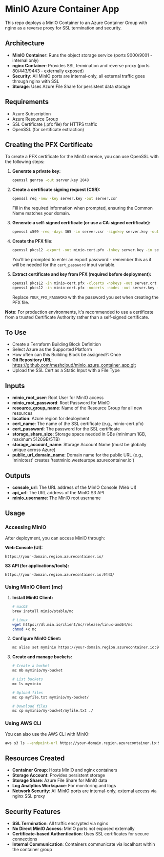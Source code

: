 # MinIO Azure Container App

This repo deploys a MinIO Container to an Azure Container Group with nginx as a reverse proxy for SSL termination and security.

## Architecture

- **MinIO Container**: Runs the object storage service (ports 9000/9001 - internal only)
- **nginx Container**: Provides SSL termination and reverse proxy (ports 80/443/9443 - externally exposed)
- **Security**: All MinIO ports are internal-only, all external traffic goes through nginx with SSL
- **Storage**: Uses Azure File Share for persistent data storage

## Requirements
- Azure Subscription
- Azure Resource Group
- SSL Certificate (.pfx file) for HTTPS traffic
- OpenSSL (for certificate extraction)

## Creating the PFX Certificate

To create a PFX certificate for the MinIO service, you can use OpenSSL with the following steps:

1. **Generate a private key:**
   ```bash
   openssl genrsa -out server.key 2048
   ```

2. **Create a certificate signing request (CSR):**
   ```bash
   openssl req -new -key server.key -out server.csr
   ```
   Fill in the required information when prompted, ensuring the Common Name matches your domain.

3. **Generate a self-signed certificate (or use a CA-signed certificate):**
   ```bash
   openssl x509 -req -days 365 -in server.csr -signkey server.key -out server.crt
   ```

4. **Create the PFX file:**
   ```bash
   openssl pkcs12 -export -out minio-cert.pfx -inkey server.key -in server.crt
   ```
   You'll be prompted to enter an export password - remember this as it will be needed for the `cert_password` input variable.

5. **Extract certificate and key from PFX (required before deployment):**
   ```bash
   openssl pkcs12 -in minio-cert.pfx -clcerts -nokeys -out server.crt -passin pass:YOUR_PFX_PASSWORD
   openssl pkcs12 -in minio-cert.pfx -nocerts -nodes -out server.key -passin pass:YOUR_PFX_PASSWORD
   ```
   Replace `YOUR_PFX_PASSWORD` with the password you set when creating the PFX file.

**Note:** For production environments, it's recommended to use a certificate from a trusted Certificate Authority rather than a self-signed certificate.

## To Use
- Create a Terraform Building Block Definition
- Select Azure as the Supported Platform
- How often can this Building Block be assigned?: Once
- **Git Repository URL**: https://github.com/meshcloud/minio_azure_container_app.git
- Upload the SSL Cert as a Static Input with a File Type

## Inputs
- **minio_root_user**: Root User for MinIO access
- **minio_root_password**: Root Password for MinIO
- **resource_group_name**: Name of the Resource Group for all new resources
- **location**: Azure region for deployment
- **cert_name**: The name of the SSL certificate (e.g., minio-cert.pfx)
- **cert_password**: The password for the SSL certificate
- **storage_share_size**: Storage space needed in GBs (minimum 1GB, maximum 5120GB/5TB)
- **storage_account_name**: Storage Account Name (must be globally unique across Azure)
- **public_url_domain_name**: Domain name for the public URL (e.g., 'miniotest' creates 'testminio.westeurope.azurecontainer.io')

## Outputs
- **console_url**: The URL address of the MinIO Console (Web UI)
- **api_url**: The URL address of the MinIO S3 API
- **minio_username**: The MinIO root username

## Usage

### Accessing MinIO
After deployment, you can access MinIO through:

**Web Console (UI):**
```
https://your-domain.region.azurecontainer.io/
```

**S3 API (for applications/tools):**
```
https://your-domain.region.azurecontainer.io:9443/
```

### Using MinIO Client (mc)
1. **Install MinIO Client:**
   ```bash
   # macOS
   brew install minio/stable/mc

   # Linux
   wget https://dl.min.io/client/mc/release/linux-amd64/mc
   chmod +x mc
   ```

2. **Configure MinIO Client:**
   ```bash
   mc alias set myminio https://your-domain.region.azurecontainer.io:9443 your-username your-password --insecure
   ```

3. **Create and manage buckets:**
   ```bash
   # Create a bucket
   mc mb myminio/my-bucket
   
   # List buckets
   mc ls myminio
   
   # Upload files
   mc cp myfile.txt myminio/my-bucket/
   
   # Download files
   mc cp myminio/my-bucket/myfile.txt ./
   ```

### Using AWS CLI
You can also use the AWS CLI with MinIO:
```bash
aws s3 ls --endpoint-url https://your-domain.region.azurecontainer.io:9443 --no-verify-ssl
```

## Resources Created
- **Container Group**: Hosts MinIO and nginx containers
- **Storage Account**: Provides persistent storage
- **Storage Share**: Azure File Share for MinIO data
- **Log Analytics Workspace**: For monitoring and logs
- **Network Security**: All MinIO ports are internal-only, external access via nginx SSL proxy

## Security Features
- **SSL Termination**: All traffic encrypted via nginx
- **No Direct MinIO Access**: MinIO ports not exposed externally
- **Certificate-based Authentication**: Uses SSL certificates for secure connections
- **Internal Communication**: Containers communicate via localhost within the container group
